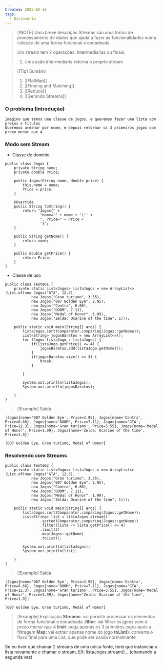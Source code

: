 ```yaml
---
Created: 2025-02-16
tags:
  - Dicionário
---
```


> [!NOTE] Uma breve descrição
> Streams são uma forma de processamento de dados que ajuda a fazer as funcionalidades numa coleção de uma forma funcional e encadeada
> 
> Um stream tem 2 operações. Intermediarias ou finais:
> 1. Uma ação intermediaria retorna o proprio stream


> [!Tip] Sumário
> 1. [[FlatMap]]
> 2. [[Finding and Matching]]
> 3. [[Reduce]]
> 4. [[Gerando Streams]]


### O problema (Introdução)
	Imagine que temos uma classe de jogos, e queremos fazer uma lista com preços e titulos
	Queremos ordenar por nome, e depois retornar os 3 primeiros jogos com preço menor que 4

### Modo sem Stream

- Classe de domínio

```
public class Jogos {  
    private String nome;  
    private double Price;  
  
    public Jogos(String nome, double price) {  
        this.nome = nome;  
        Price = price;  
    }  
  
    @Override  
    public String toString() {  
        return "Jogos{" +  
                "nome='" + nome + '\'' +  
                ", Price=" + Price +  
                '}';  
    }  
  
    public String getNome() {  
        return nome;  
    }  
  
    public double getPrice() {  
        return Price;  
    }  
}
```

- Classe de uso
```
public class Teste01 {  
    private static List<Jogos> listaJogos = new ArrayList<>(List.of(new Jogos("GTA", 12.3),  
            new Jogos("Gran turismo", 3.55),  
            new Jogos("007 Golden Eye", 2.95),  
            new Jogos("Contra", 6.66),  
            new Jogos("DOOM", 7.11),  
            new Jogos("Medal of Honor", 1.99),  
            new Jogos("Zelda: Ocarine of the time", 1)));  
  
    public static void main(String[] args) {  
        listaJogos.sort(Comparator.comparing(Jogos::getNome));  
        List<String> jogosBaratos = new ArrayList<>();  
        for (Jogos listaJogo : listaJogos) {  
            if(listaJogo.getPrice() <= 4) {  
                jogosBaratos.add(listaJogo.getNome());  
            }  
            if(jogosBaratos.size() >= 3) {  
                break;  
            }  
  
        }  
  
        System.out.println(listaJogos);  
        System.out.println(jogosBaratos);  
  
    }  
}
```


> [!Example] Saída
```
[Jogos{nome='007 Golden Eye', Price=2.95}, Jogos{nome='Contra', Price=6.66}, Jogos{nome='DOOM', Price=7.11}, Jogos{nome='GTA', Price=12.3}, Jogos{nome='Gran turismo', Price=3.55}, Jogos{nome='Medal of Honor', Price=1.99}, Jogos{nome='Zelda: Ocarine of the time', Price=1.0}]

[007 Golden Eye, Gran turismo, Medal of Honor]
```


### Resolvendo com Streams

```
public class Teste02 {  
    private static List<Jogos> listaJogos = new ArrayList<>(List.of(new Jogos("GTA", 12.3),  
            new Jogos("Gran turismo", 3.55),  
            new Jogos("007 Golden Eye", 2.95),  
            new Jogos("Contra", 6.66),  
            new Jogos("DOOM", 7.11),  
            new Jogos("Medal of Honor", 1.99),  
            new Jogos("Zelda: Ocarine of the time", 1)));  
  
    public static void main(String[] args) {  
        listaJogos.sort(Comparator.comparing(Jogos::getNome));  
        List<String> list = listaJogos.stream()  
                .sorted(Comparator.comparing(Jogos::getNome))  
                .filter(lista -> lista.getPrice() <= 4)  
                .limit(3)  
                .map(Jogos::getNome)  
                .toList();  
  
        System.out.println(listaJogos);  
        System.out.println(list);  
  
    }  
}
```


> [!Example] Saída
```
[Jogos{nome='007 Golden Eye', Price=2.95}, Jogos{nome='Contra', Price=6.66}, Jogos{nome='DOOM', Price=7.11}, Jogos{nome='GTA', Price=12.3}, Jogos{nome='Gran turismo', Price=3.55}, Jogos{nome='Medal of Honor', Price=1.99}, Jogos{nome='Zelda: Ocarine of the time', Price=1.0}]

[007 Golden Eye, Gran turismo, Medal of Honor]
```

> [!Example] Explicação
> **Streams**: vai permitir processar os elementos de forma funcional e encadeada
> **.filter**: vai filtrar os jgoos com o preço menor que 4
> **limit**: pega apenas os 3 primeiros jogos após a filtragem
> **Map:** vai extrair apenas nome do jogo
> **toList()**: converte o fluxo final para uma List<String>, que pode ser usada normalmente

Se eu tiver que chamar 2 streams de uma unica fonte, terei que instanciar a lista novamente e chamar o stream, EX:
listaJogos.stream()... (chamando a segunda vez)
